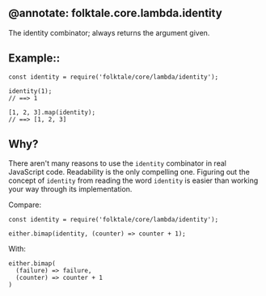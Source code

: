 @annotate: folktale.core.lambda.identity
---
The identity combinator; always returns the argument given.


## Example::

    const identity = require('folktale/core/lambda/identity');

    identity(1);
    // ==> 1

    [1, 2, 3].map(identity);
    // ==> [1, 2, 3]


## Why?

There aren't many reasons to use the `identity` combinator in real
JavaScript code. Readability is the only compelling one. Figuring
out the concept of `identity` from reading the word `identity` is
easier than working your way through its implementation.

Compare:

    const identity = require('folktale/core/lambda/identity');

    either.bimap(identity, (counter) => counter + 1);

With:

    either.bimap(
      (failure) => failure,
      (counter) => counter + 1
    )
